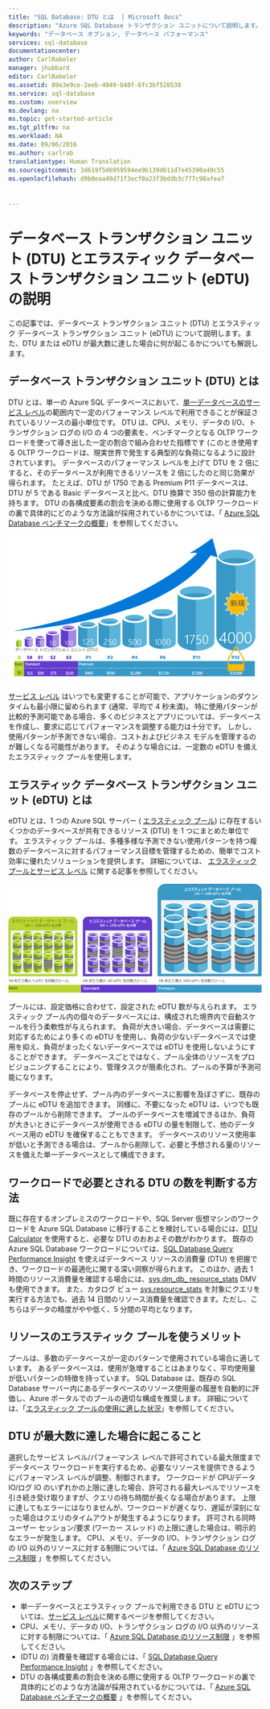 ```yaml
---
title: "SQL Database: DTU とは  | Microsoft Docs"
description: "Azure SQL Database トランザクション ユニットについて説明します。"
keywords: "データベース オプション, データベース パフォーマンス"
services: sql-database
documentationcenter: 
author: CarlRabeler
manager: jhubbard
editor: CarlRabeler
ms.assetid: 89e3e9ce-2eeb-4949-b40f-6fc3bf520538
ms.service: sql-database
ms.custom: overview
ms.devlang: na
ms.topic: get-started-article
ms.tgt_pltfrm: na
ms.workload: NA
ms.date: 09/06/2016
ms.author: carlrab
translationtype: Human Translation
ms.sourcegitcommit: 3d619f5d6959594ee9b139d611d7e45390a40c55
ms.openlocfilehash: d9b0eaa48d71f3ecf0a23f3bddb3c777c98afea7


---
```

# <a name="explaining-database-transaction-units-dtus-and-elastic-database-transaction-units-edtus"></a>データベース トランザクション ユニット (DTU) とエラスティック データベース トランザクション ユニット (eDTU) の説明
この記事では、データベース トランザクション ユニット (DTU) とエラスティック データベース トランザクション ユニット (eDTU) について説明します。また、DTU または eDTU が最大数に達した場合に何が起こるかについても解説します。  

## <a name="what-are-database-transaction-units-dtus"></a>データベース トランザクション ユニット (DTU) とは
DTU とは、単一の Azure SQL データベースにおいて、[単一データベースのサービス レベル](sql-database-service-tiers.md#single-database-service-tiers-and-performance-levels)の範囲内で一定のパフォーマンス レベルで利用できることが保証されているリソースの最小単位です。 DTU は、CPU、メモリ、データの I/O、トランザクション ログの I/O の 4 つの要素を、ベンチマークとなる OLTP ワークロードを使って導き出した一定の割合で組み合わせた指標です (このとき使用する OLTP ワークロードは、現実世界で発生する典型的な負荷になるように設計されています)。 データベースのパフォーマンス レベルを上げて DTU を 2 倍にすると、そのデータベースが利用できるリソースを 2 倍にしたのと同じ効果が得られます。 たとえば、DTU が 1750 である Premium P11 データベースは、DTU が 5 である Basic データベースと比べ、DTU 換算で 350 倍の計算能力を持ちます。 DTU の各構成要素の割合を決める際に使用する OLTP ワークロードの裏で具体的にどのような方法論が採用されているかについては、「 [Azure SQL Database ベンチマークの概要](sql-database-benchmark-overview.md)」を参照してください。

![Intro to SQL Database: Single database DTUs by tier and level](./media/sql-database-what-is-a-dtu/single_db_dtus.png)

[サービス レベル](sql-database-scale-up.md) はいつでも変更することが可能で、アプリケーションのダウンタイムも最小限に留められます (通常、平均で 4 秒未満)。 特に使用パターンが比較的予測可能である場合、多くのビジネスとアプリについては、データベースを作成し、要求に応じてパフォーマンスを調整する能力は十分です。 しかし、使用パターンが予測できない場合、コストおよびビジネス モデルを管理するのが難しくなる可能性があります。 そのような場合には、一定数の eDTU を備えたエラスティック プールを使用します。

## <a name="what-are-elastic-database-transaction-units-edtus"></a>エラスティック データベース トランザクション ユニット (eDTU) とは
eDTU とは、1 つの Azure SQL サーバー ( [エラスティック プール](sql-database-elastic-pool.md)) に存在するいくつかのデータベースが共有できるリソース (DTU) を 1 つにまとめた単位です。 エラスティック プールは、多種多様な予測できない使用パターンを持つ複数のデータベースに対するパフォーマンス目標を管理するための、簡単でコスト効率に優れたソリューションを提供します。 詳細については、 [エラスティック プールとサービス レベル](sql-database-service-tiers.md#elastic-pool-service-tiers-and-performance-in-edtus) に関する記事を参照してください。

![Intro to SQL Database: eDTUs by tier and level](./media/sql-database-what-is-a-dtu/sqldb_elastic_pools.png)

プールには、設定価格に合わせて、設定された eDTU 数が与えられます。 エラスティック プール内の個々のデータベースには、構成された境界内で自動スケールを行う柔軟性が与えられます。 負荷が大きい場合、データベースは需要に対応するためにより多くの eDTU を使用し、負荷の少ないデータベースでは使用を抑え、負荷がまったくないデータベースでは eDTU を使用しないようにすることができます。 データベースごとではなく、プール全体のリソースをプロビジョニングすることにより、管理タスクが簡素化され、プールの予算が予測可能になります。

データベースを停止せず、プール内のデータベースに影響を及ぼさずに、既存のプールに eDTU を追加できます。 同様に、不要になった eDTU は、いつでも既存のプールから削除できます。 プールのデータベースを増減できるほか、負荷が大きいときにデータベースが使用できる eDTU の量を制限して、他のデータベース用の eDTU を確保することもできます。 データベースのリソース使用率が低いと予測できる場合は、プールから削除して、必要と予想される量のリソースを備えた単一データベースとして構成できます。

## <a name="how-can-i-determine-the-number-of-dtus-needed-by-my-workload"></a>ワークロードで必要とされる DTU の数を判断する方法
既に存在するオンプレミスのワークロードや、SQL Server 仮想マシンのワークロードを Azure SQL Database に移行することを検討している場合には、[DTU Calculator](http://dtucalculator.azurewebsites.net/) を使用すると、必要な DTU のおおよその数がわかります。 既存の Azure SQL Database ワークロードについては、[SQL Database Query Performance Insight](sql-database-query-performance.md) を使えばデータベース リソースの消費量 (DTU) を把握でき、ワークロードの最適化に関する深い洞察が得られます。 このほか、過去 1 時間のリソース消費量を確認する場合には、[sys.dm_db_ resource_stats](https://msdn.microsoft.com/library/dn800981.aspx) DMV も使用できます。 また、カタログ ビュー [sys.resource_stats](http://msdn.microsoft.com/library/dn269979.aspx) を対象にクエリを実行する方法でも、過去 14 日間のリソース消費量を確認できます。ただし、こちらはデータの精度がやや低く、5 分間の平均となります。

## <a name="how-do-i-know-if-i-could-benefit-from-an-elastic-pool-of-resources"></a>リソースのエラスティック プールを使うメリット
プールは、多数のデータベースが一定のパターンで使用されている場合に適しています。 あるデータベースは、使用が急増することはあまりなく、平均使用量が低いパターンの特徴を持っています。 SQL Database は、既存の SQL Database サーバー内にあるデータベースのリソース使用量の履歴を自動的に評価し、Azure ポータルでのプールの適切な構成を推奨します。 詳細については、「[エラスティック プールの使用に適した状況](sql-database-elastic-pool-guidance.md)」を参照してください。

## <a name="what-happens-when-i-hit-my-maximum-dtus"></a>DTU が最大数に達した場合に起こること
選択したサービス レベル/パフォーマンス レベルで許可されている最大限度までデータベース ワークロードを実行するため、必要なリソースを提供できるようにパフォーマンス レベルが調整、制御されます。 ワークロードが CPU/データ IO/ログ IO のいずれかの上限に達した場合、許可される最大レベルでリソースを引き続き受け取りますが、クエリの待ち時間が長くなる場合があります。 上限に達してもエラーにはなりませんが、ワークロードが遅くなり、遅延が深刻になった場合はクエリのタイムアウトが発生するようになります。 許可される同時ユーザー セッション/要求 (ワーカー スレッド) の上限に達した場合は、明示的なエラーが発生します。 CPU、メモリ、データの I/O、トランザクション ログの I/O 以外のリソースに対する制限については、「 [Azure SQL Database のリソース制限](sql-database-resource-limits.md) 」を参照してください。

## <a name="next-steps"></a>次のステップ
* 単一データベースとエラスティック プールで利用できる DTU と eDTU については、[サービス レベル](sql-database-service-tiers.md)に関するページを参照してください。
* CPU、メモリ、データの I/O、トランザクション ログの I/O 以外のリソースに対する制限については、「 [Azure SQL Database のリソース制限](sql-database-resource-limits.md) 」を参照してください。
* (DTU の) 消費量を確認する場合には、「 [SQL Database Query Performance Insight](sql-database-query-performance.md) 」を参照してください。
* DTU の各構成要素の割合を決める際に使用する OLTP ワークロードの裏で具体的にどのような方法論が採用されているかについては、「 [Azure SQL Database ベンチマークの概要](sql-database-benchmark-overview.md) 」を参照してください。



<!--HONumber=Jan17_HO1-->


